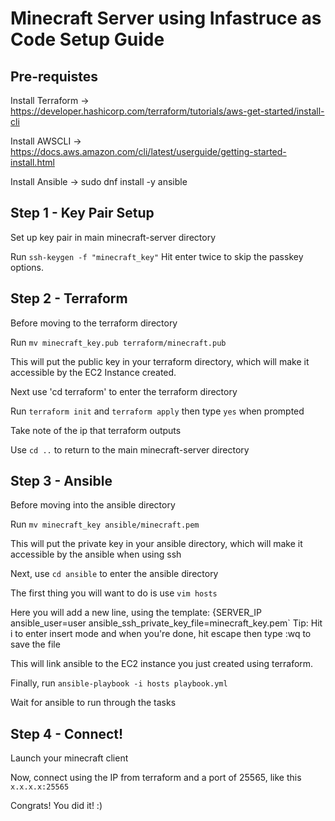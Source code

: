 # Minecraft Server using Infastruce as Code Setup Guide 

## Pre-requistes
  
  Install Terraform -> https://developer.hashicorp.com/terraform/tutorials/aws-get-started/install-cli
  
  Install AWSCLI -> https://docs.aws.amazon.com/cli/latest/userguide/getting-started-install.html
  
  Install Ansible -> sudo dnf install -y ansible
  
  ## Step 1 - Key Pair Setup
  
  Set up key pair in main minecraft-server directory
  
  Run `ssh-keygen -f "minecraft_key"`
  Hit enter twice to skip the passkey options.

## Step 2 - Terraform

  Before moving to the terraform directory
  
  Run `mv minecraft_key.pub terraform/minecraft.pub`
  
  This will put the public key in your terraform directory, which will make it accessible by the EC2 Instance created.
  
  Next use 'cd terraform' to enter the terraform directory
  
  Run 
  `
  terraform init
  ` and `terraform apply`
  then type `yes` when prompted
  
  Take note of the ip that terraform outputs
  
  Use `cd ..` to return to the main minecraft-server directory

## Step 3 - Ansible

Before moving into the ansible directory

Run `mv minecraft_key ansible/minecraft.pem`

This will put the private key in your ansible directory, which will make it accessible by the ansible when using ssh

Next, use `cd ansible` to enter the ansible directory

The first thing you will want to do is use `vim hosts` 

Here you will add a new line, using the template: {SERVER_IP ansible_user=user ansible_ssh_private_key_file=minecraft_key.pem`
Tip: Hit i to enter insert mode and when you're done, hit escape then type :wq to save the file

This will link ansible to the EC2 instance you just created using terraform.

Finally, run `ansible-playbook -i hosts playbook.yml`

Wait for ansible to run through the tasks

## Step 4 - Connect!

Launch your minecraft client

Now, connect using the IP from terraform and a port of 25565, like this `x.x.x.x:25565`

Congrats! You did it! :)



